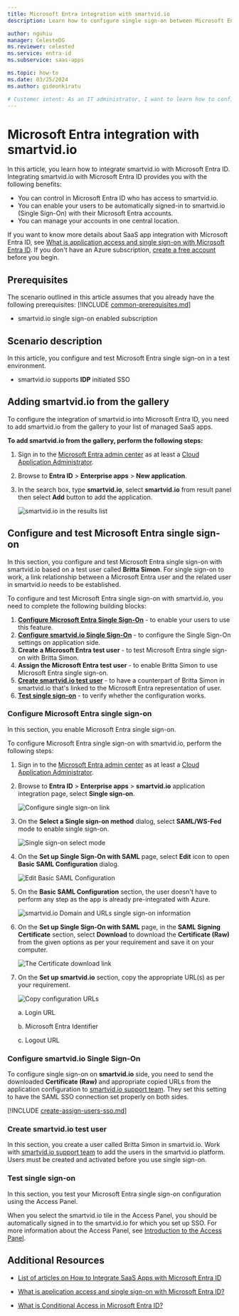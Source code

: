 ```yaml
---
title: Microsoft Entra integration with smartvid.io
description: Learn how to configure single sign-on between Microsoft Entra ID and smartvid.io.

author: nguhiu
manager: CelesteDG
ms.reviewer: celested
ms.service: entra-id
ms.subservice: saas-apps

ms.topic: how-to
ms.date: 03/25/2024
ms.author: gideonkiratu

# Customer intent: As an IT administrator, I want to learn how to configure single sign-on between Microsoft Entra ID and smartvid.io so that I can control who has access to smartvid.io, enable automatic sign-in with Microsoft Entra accounts, and manage my accounts in one central location.
---
```

# Microsoft Entra integration with smartvid.io

In this article,  you learn how to integrate smartvid.io with Microsoft Entra ID.
Integrating smartvid.io with Microsoft Entra ID provides you with the following benefits:

* You can control in Microsoft Entra ID who has access to smartvid.io.
* You can enable your users to be automatically signed-in to smartvid.io (Single Sign-On) with their Microsoft Entra accounts.
* You can manage your accounts in one central location.

If you want to know more details about SaaS app integration with Microsoft Entra ID, see [What is application access and single sign-on with Microsoft Entra ID](~/identity/enterprise-apps/what-is-single-sign-on.md).
If you don't have an Azure subscription, [create a free account](https://azure.microsoft.com/free/) before you begin.

## Prerequisites
The scenario outlined in this article assumes that you already have the following prerequisites:
[!INCLUDE [common-prerequisites.md](~/identity/saas-apps/includes/common-prerequisites.md)]
* smartvid.io single sign-on enabled subscription

## Scenario description

In this article,  you configure and test Microsoft Entra single sign-on in a test environment.

* smartvid.io supports **IDP** initiated SSO

## Adding smartvid.io from the gallery

To configure the integration of smartvid.io into Microsoft Entra ID, you need to add smartvid.io from the gallery to your list of managed SaaS apps.

**To add smartvid.io from the gallery, perform the following steps:**

1. Sign in to the [Microsoft Entra admin center](https://entra.microsoft.com) as at least a [Cloud Application Administrator](~/identity/role-based-access-control/permissions-reference.md#cloud-application-administrator).
1. Browse to **Entra ID** > **Enterprise apps** > **New application**.
1. In the search box, type **smartvid.io**, select **smartvid.io** from result panel then select **Add** button to add the application.

	 ![smartvid.io in the results list](common/search-new-app.png)

<a name='configure-and-test-azure-ad-single-sign-on'></a>

## Configure and test Microsoft Entra single sign-on

In this section, you configure and test Microsoft Entra single sign-on with smartvid.io based on a test user called **Britta Simon**.
For single sign-on to work, a link relationship between a Microsoft Entra user and the related user in smartvid.io needs to be established.

To configure and test Microsoft Entra single sign-on with smartvid.io, you need to complete the following building blocks:

1. **[Configure Microsoft Entra Single Sign-On](#configure-azure-ad-single-sign-on)** - to enable your users to use this feature.
2. **[Configure smartvid.io Single Sign-On](#configure-smartvidio-single-sign-on)** - to configure the Single Sign-On settings on application side.
3. **Create a Microsoft Entra test user** - to test Microsoft Entra single sign-on with Britta Simon.
4. **Assign the Microsoft Entra test user** - to enable Britta Simon to use Microsoft Entra single sign-on.
5. **[Create smartvid.io test user](#create-smartvidio-test-user)** - to have a counterpart of Britta Simon in smartvid.io that's linked to the Microsoft Entra representation of user.
6. **[Test single sign-on](#test-single-sign-on)** - to verify whether the configuration works.

<a name='configure-azure-ad-single-sign-on'></a>

### Configure Microsoft Entra single sign-on

In this section, you enable Microsoft Entra single sign-on.

To configure Microsoft Entra single sign-on with smartvid.io, perform the following steps:

1. Sign in to the [Microsoft Entra admin center](https://entra.microsoft.com) as at least a [Cloud Application Administrator](~/identity/role-based-access-control/permissions-reference.md#cloud-application-administrator).
1. Browse to **Entra ID** > **Enterprise apps** > **smartvid.io** application integration page, select **Single sign-on**.

    ![Configure single sign-on link](common/select-sso.png)

1. On the **Select a Single sign-on method** dialog, select **SAML/WS-Fed** mode to enable single sign-on.

    ![Single sign-on select mode](common/select-saml-option.png)

1. On the **Set up Single Sign-On with SAML** page, select **Edit** icon to open **Basic SAML Configuration** dialog.

	![Edit Basic SAML Configuration](common/edit-urls.png)

1. On the **Basic SAML Configuration** section, the user doesn't have to perform any step as the app is already pre-integrated with Azure.

    ![smartvid.io Domain and URLs single sign-on information](common/preintegrated.png)

1. On the **Set up Single Sign-On with SAML** page, in the **SAML Signing Certificate** section, select **Download** to download the **Certificate (Raw)** from the given options as per your requirement and save it on your computer.

	![The Certificate download link](common/certificateraw.png)

6. On the **Set up smartvid.io** section, copy the appropriate URL(s) as per your requirement.

	![Copy configuration URLs](common/copy-configuration-urls.png)

	a. Login URL

	b. Microsoft Entra Identifier

	c. Logout URL

### Configure smartvid.io Single Sign-On

To configure single sign-on on **smartvid.io** side, you need to send the downloaded **Certificate (Raw)** and appropriate copied URLs from the application configuration to [smartvid.io support team](mailto:vgorsky@smartvid.io). They set this setting to have the SAML SSO connection set properly on both sides.

<a name='create-an-azure-ad-test-user'></a>

[!INCLUDE [create-assign-users-sso.md](~/identity/saas-apps/includes/create-assign-users-sso.md)]

### Create smartvid.io test user

In this section, you create a user called Britta Simon in smartvid.io. Work with [smartvid.io support team](mailto:vgorsky@smartvid.io) to add the users in the smartvid.io platform. Users must be created and activated before you use single sign-on.

### Test single sign-on

In this section, you test your Microsoft Entra single sign-on configuration using the Access Panel.

When you select the smartvid.io tile in the Access Panel, you should be automatically signed in to the smartvid.io for which you set up SSO. For more information about the Access Panel, see [Introduction to the Access Panel](https://support.microsoft.com/account-billing/sign-in-and-start-apps-from-the-my-apps-portal-2f3b1bae-0e5a-4a86-a33e-876fbd2a4510).

## Additional Resources

- [List of articles on How to Integrate SaaS Apps with Microsoft Entra ID](./tutorial-list.md)

- [What is application access and single sign-on with Microsoft Entra ID?](~/identity/enterprise-apps/what-is-single-sign-on.md)

- [What is Conditional Access in Microsoft Entra ID?](~/identity/conditional-access/overview.md)
